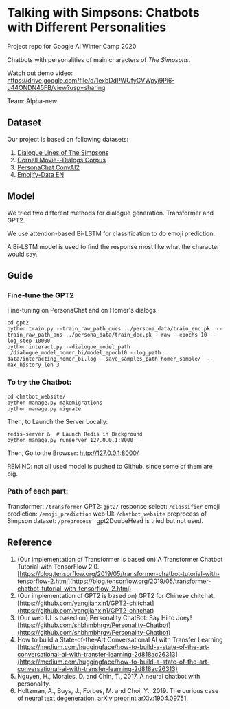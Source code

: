 # Talking with Simpsons: Chatbots with Different Personalities

Project repo for Google AI Winter Camp 2020

Chatbots with personalities of main characters of *The Simpsons*.

Watch out demo video: https://drive.google.com/file/d/1exbDdPWUfyGVWpyi9Pl6-u44ONDN45FB/view?usp=sharing

Team: Alpha-new

## Dataset
Our project is based on following datasets:
1. [Dialogue Lines of The Simpsons](https://www.kaggle.com/pierremegret/dialogue-lines-of-the-simpsons)
2. [Cornell Movie--Dialogs Corpus](http://www.cs.cornell.edu/~cristian/Cornell_Movie-Dialogs_Corpus.html)
3. [PersonaChat ConvAI2](http://convai.io/#personachat-convai2-dataset)
4. [Emojify-Data EN](https://www.kaggle.com/rexhaif/emojifydata-en)

## Model
We tried two different methods for dialogue generation. Transformer and GPT2.

We use attention-based Bi-LSTM for classification to do emoji prediction.

A Bi-LSTM model is used to find the response most like what the character would say.


## Guide
### Fine-tune the GPT2
Fine-tuning on PersonaChat and on Homer's dialogs.
```
cd gpt2
python train.py --train_raw_path_ques ../persona_data/train_enc.pk  --train_raw_path_ans ../persona_data/train_dec.pk --raw --epochs 10 --log_step 10000  
python interact.py --dialogue_model_path ./dialogue_model_homer_bi/model_epoch10 --log_path data/interacting_homer_bi.log --save_samples_path homer_sample/  --max_history_len 3
```

### To try the Chatbot:
```
cd chatbot_website/
python manage.py makemigrations
python manage.py migrate
```
Then, to Launch the Server Locally:
```
redis-server &  # Launch Redis in Background
python manage.py runserver 127.0.0.1:8000
```
Then, Go to the Browser: http://127.0.0.1:8000/

REMIND: not all used model is pushed to Github, since some of them are big.

### Path of each part:
Transformer: ```/transformer```
GPT2: ```gpt2/```
response select: ```/classifier```
emoji prediction: ```/emoji_prediction```
web UI: ```/chatbot_website```
preprocess of Simpson dataset: ```/preprocess ```
gpt2DoubeHead is tried but not used.


## Reference
1. (Our implementation of Transformer is based on) A Transformer Chatbot Tutorial with TensorFlow 2.0. [https://blog.tensorflow.org/2019/05/transformer-chatbot-tutorial-with-tensorflow-2.html](https://blog.tensorflow.org/2019/05/transformer-chatbot-tutorial-with-tensorflow-2.html)
2. (Our implementation of GPT2 is based on) GPT2 for Chinese chitchat. [https://github.com/yangjianxin1/GPT2-chitchat](https://github.com/yangjianxin1/GPT2-chitchat)
3. (Our web UI is based on) Personality ChatBot: Say Hi to Joey! [https://github.com/shbhmbhrgv/Personality-Chatbot](https://github.com/shbhmbhrgv/Personality-Chatbot)
4. How to build a State-of-the-Art Conversational AI with Transfer Learning [https://medium.com/huggingface/how-to-build-a-state-of-the-art-conversational-ai-with-transfer-learning-2d818ac26313](https://medium.com/huggingface/how-to-build-a-state-of-the-art-conversational-ai-with-transfer-learning-2d818ac26313)
5. Nguyen, H., Morales, D. and Chin, T., 2017. A neural chatbot with personality.
6. Holtzman, A., Buys, J., Forbes, M. and Choi, Y., 2019. The curious case of neural text degeneration. arXiv preprint arXiv:1904.09751.

